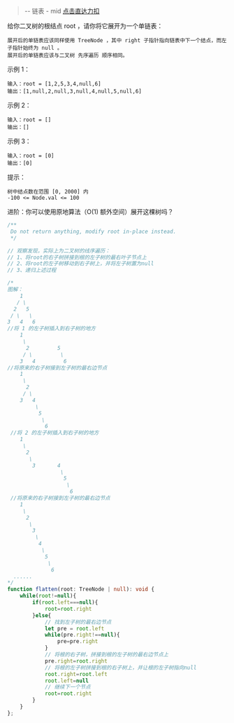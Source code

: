 > -- 链表 - mid
> [点击直达力扣](https://leetcode.cn/problems/flatten-binary-tree-to-linked-list/submissions/382072581/)

给你二叉树的根结点 root ，请你将它展开为一个单链表：

    展开后的单链表应该同样使用 TreeNode ，其中 right 子指针指向链表中下一个结点，而左子指针始终为 null 。
    展开后的单链表应该与二叉树 先序遍历 顺序相同。


示例 1：

    输入：root = [1,2,5,3,4,null,6]
    输出：[1,null,2,null,3,null,4,null,5,null,6]

示例 2：

    输入：root = []
    输出：[]

示例 3：

    输入：root = [0]
    输出：[0]

提示：

    树中结点数在范围 [0, 2000] 内
    -100 <= Node.val <= 100

进阶：你可以使用原地算法（O(1) 额外空间）展开这棵树吗？


```typescript
/**
 Do not return anything, modify root in-place instead.
 */

// 观察发现，实际上为二叉树的线序遍历：
// 1、将root的右子树拼接到根的左子树的最右叶子节点上
// 2、将root的左子树移动到右子树上，并将左子树置为null
// 3、递归上述过程

/*
图解：
    1
   / \
  2   5
 / \   \
3   4   6
//将 1 的左子树插入到右子树的地方
    1
     \
      2         5
     / \         \
    3   4         6        
//将原来的右子树接到左子树的最右边节点
    1
     \
      2          
     / \          
    3   4  
         \
          5
           \
            6
 //将 2 的左子树插入到右子树的地方
    1
     \
      2          
       \          
        3       4  
                 \
                  5
                   \
                    6   
 //将原来的右子树接到左子树的最右边节点
    1
     \
      2          
       \          
        3      
         \
          4  
           \
            5
             \
              6         
  ......
*/
function flatten(root: TreeNode | null): void {
    while(root!=null){
        if(root.left===null){
            root=root.right
        }else{
            // 找到左子树的最右边节点
            let pre = root.left
            while(pre.right!==null){
                pre=pre.right
            }
            // 将根的右子树，拼接到根的左子树的最右边节点上
            pre.right=root.right
            // 将根的左子树拼接到根的右子树上，并让根的左子树指向null
            root.right=root.left
            root.left=null
            // 继续下一个节点
            root=root.right
        }
    }
};
```